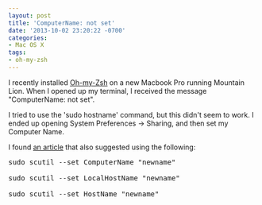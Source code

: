 ```yaml
---
layout: post
title: 'ComputerName: not set'
date: '2013-10-02 23:20:22 -0700'
categories:
- Mac OS X
tags:
- oh-my-zsh
---
```

<p>I recently installed <a href="https://github.com/robbyrussell/oh-my-zsh" target="_blank">Oh-my-Zsh</a> on a new Macbook Pro running Mountain Lion. When I opened up my terminal, I received the message "ComputerName: not set".</p>
<p>I tried to use the 'sudo hostname' command, but this didn't seem to work. I ended up opening System Preferences -> Sharing, and then set my Computer Name.</p>
<p>I found <a href="http://apple.stackexchange.com/questions/66611/how-to-change-computer-name-so-terminal-displays-it-in-mac-os-x-mountain-lion" target="_blank">an article</a> that also suggested using the following:</p>
<pre class="brush:shell">sudo scutil --set ComputerName "newname"<br />
sudo scutil --set LocalHostName "newname"<br />
sudo scutil --set HostName "newname"</pre></p>
